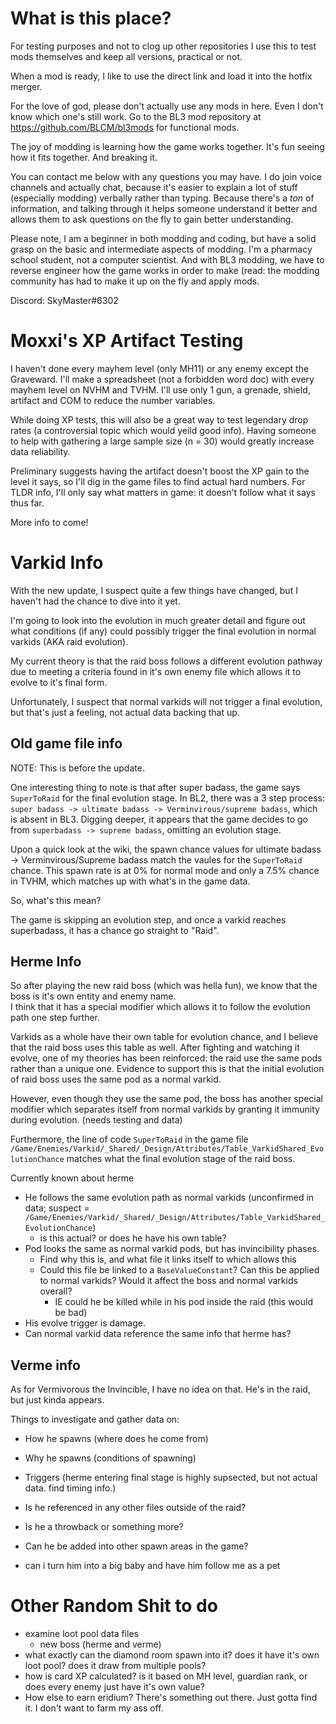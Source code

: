 # What is this place?

For testing purposes and not to clog up other repositories 
I use this to test mods themselves and keep all versions, practical or not.

When a mod is ready, I like to use the direct link and load it into the hotfix merger.

For the love of god, please don't actually use any mods in here. Even I don't know which one's still work. Go to the BL3 mod repository at https://github.com/BLCM/bl3mods for functional mods.

The joy of modding is learning how the game works together. It's fun seeing how it fits together. And breaking it. 

You can contact me below with any questions you may have. I do join voice channels and actually chat, because it's easier to explain a lot of stuff (especially modding) verbally rather than typing. Because there's a *ton* of information, and talking through it helps someone understand it better and allows them to ask questions on the fly to gain better understanding.

Please note, I am a beginner in both modding and coding, but have a solid grasp on the basic and intermediate aspects of modding. I'm a pharmacy school student, not a computer scientist. And with BL3 modding, we have to reverse engineer how the game works in order to  make (read: the modding community has had to make it up on the fly and apply mods.

Discord: SkyMaster#6302


# Moxxi's XP Artifact Testing

I haven't done every mayhem level (only MH11) or any enemy except the Graveward.
I'll make a spreadsheet (not a forbidden word doc) with every mayhem level on NVHM and TVHM.
I'll use only 1 gun, a grenade, shield, artifact and COM to reduce the number variables.

While doing XP tests, this will also be a great way to test legendary drop rates (a controversial topic which would yeild good info).
Having someone to help with gathering a large sample size (n = 30) would greatly increase data reliability.

Preliminary suggests having the artifact doesn't boost the XP gain to the level it says, so I'll dig in the game files to find actual hard numbers.
For TLDR info, I'll only say what matters in game: it doesn't follow what it says thus far.

More info to come!


# Varkid Info

With the new update, I suspect quite a few things have changed, but I haven't had the chance to dive into it yet.

I'm going to look into the evolution in much greater detail and figure out what conditions (if any) could possibly trigger the final evolution in normal varkids (AKA raid evolution).

My current theory is that the raid boss follows a different evolution pathway due to meeting a criteria found in it's own enemy file which allows it to evolve to it's final form.

Unfortunately, I suspect that normal varkids will not trigger a final evolution, but that's just a feeling, not actual data backing that up. 


## Old game file info

NOTE: This is before the update.

One interesting thing to note is that after super badass, the game says `SuperToRaid` for the final evolution stage. In BL2, there was a 3 step process: `super badass -> ultimate badass -> Verminvirous/supreme badass`, which is absent in BL3. Digging deeper, it appears that the game decides to go from `superbadass -> supreme badass`, omitting an evolution stage.

Upon a quick look at the wiki, the spawn chance values for ultimate badass -> Verminvirous/Supreme badass match the vaules for the `SuperToRaid` chance. This spawn rate is at 0% for normal mode and only a 7.5% chance in TVHM, which matches up with what's in the game data.

So, what's this mean?

The game is skipping an evolution step, and once a varkid reaches superbadass, it has a chance go straight to "Raid".

## Herme Info

So after playing the new raid boss (which was hella fun), we know that the boss is it's own entity and enemy name.  
I think that it has a special modifier which allows it to follow the evolution path one step further. 

Varkids as a whole have their own table for evolution chance, and I believe that the raid boss uses this table as well. 
After fighting and watching it evolve, one of my theories has been reinforced: the raid use the same pods rather than a unique one.
Evidence to support this is that the initial evolution of raid boss uses the same pod as a normal varkid. 

However, even though they use the same pod, the boss has another special modifier which separates itself from normal varkids by granting it immunity during evolution. (needs testing and data)

Furthermore, the line of code `SuperToRaid` in the game file `/Game/Enemies/Varkid/_Shared/_Design/Attributes/Table_VarkidShared_EvolutionChance` matches what the final evolution stage of the raid boss. 


Currently known about herme
- He follows the same evolution path as normal varkids (unconfirmed in data; suspect = `/Game/Enemies/Varkid/_Shared/_Design/Attributes/Table_VarkidShared_EvolutionChance`)
  - is this actual? or does he have his own table?
- Pod looks the same as normal varkid pods, but has invincibility phases.
  - Find why this is, and what file it links itself to which allows this
  - Could this file be linked to a `BaseValueConstant`? Can this be applied to normal varkids? Would it affect the boss and normal varkids overall?
    - IE could he be killed while in his pod inside the raid (this would be bad)
- His evolve trigger is damage.
- Can normal varkid data reference the same info that herme has? 


## Verme info

As for Vermivorous the Invincible, I have no idea on that. He's in the raid, but just kinda appears.

Things to investigate and gather data on:
- How he spawns (where does he come from)
- Why he spawns (conditions of spawning)
- Triggers (herme entering final stage is highly supsected, but not actual data. find timing info.)
- Is he referenced in any other files outside of the raid?
- Is he a throwback or something more?
- Can he be added into other spawn areas in the game?

- can i turn him into a big baby and have him follow me as a pet

# Other Random Shit to do

- examine loot pool data files
  - new boss (herme and verme)
- what exactly can the diamond room spawn into it? does it have it's own loot pool? does it draw from multiple pools?
- how is card XP calculated? is it based on MH level, guardian rank, or does every enemy just have it's own value?
- How else to earn eridium? There's something out there. Just gotta find it. I don't want to farm my ass off. 
